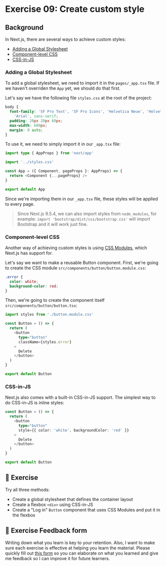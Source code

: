 # Exercise 09: Create custom style

## Background

In Next.js, there are several ways to achieve custom styles:
- [Adding a Global Stylesheet](#adding-a-global-stylesheet)
- [Component-level CSS](#component-level-css)
- [CSS-in-JS](#css-in-js)

### Adding a Global Stylesheet
To add a global stylesheet, we need to import it in the `pages/_app.tsx` file. If we haven't overriden the `App` yet, we should do that first.

Let's say we have the following file `styles.css` at the root of the project:

```css
body {
  font-family: 'SF Pro Text', 'SF Pro Icons', 'Helvetica Neue', 'Helvetica',
    'Arial', sans-serif;
  padding: 20px 20px 60px;
  max-width: 680px;
  margin: 0 auto;
}
```

To use it, we need to simply import it in our `_app.tsx` file:

```typescript
import type { AppProps } from 'next/app'

import '../styles.css'

const App = ({ Component, pageProps }: AppProps) => {
  return <Component {...pageProps} />
}

export default App
```

Since we're importing them in our `_app.tsx` file, these styles will be applied to every page.

> Since Next.js 9.5.4, we can also import styles from `node_modules`, for example: `import 'bootstrap/dist/css/bootstrap.css'` will import Bootstrap and it will work just fine.

### Component-level CSS

Another way of achieving custom styles is using [CSS Modules](https://github.com/css-modules/css-modules), which Next.js has support for.

Let's say we want to make a reusable Button component. First, we're going to create the CSS module `src/components/button/button.module.css`:

```css
.error {
  color: white;
  background-color: red;
}
```
Then, we're going to create the component itself `src/components/button/button.tsx`:

```typescript
import styles from './button.module.css'

const Button = () => {
  return (
    <button
      type="button"
      className={styles.error}
    >
      Delete
    </button>
  )
}

export default Button
```

### CSS-in-JS

Next.js also comes with a built-in CSS-in-JS support. The simplest way to do CSS-in-JS is inline styles:

```typescript
const Button = () => {
  return (
    <button
      type="button"
      style={{ color: 'white', backgroundColor: 'red' }}
    >
      Delete
    </button>
  )
}

export default Button
```

## 🚀 Exercise
Try all three methods:
- Create a global stylesheet that defines the container layout
- Create a flexbox `<div>` using CSS-in-JS
- Create a "Log in" `Button` component that uses CSS Modules and put it in the flexbox

## 🍩 Exercise Feedback form

Writing down what you learn is key to your retention. Also, I want to make sure each exercise is effective at helping you learn the material. Please quickly fill out [this form](https://docs.google.com/forms/d/e/1FAIpQLSeKPJV5UInaNFlZawN7vZdNyPngyinrkp7eoQO0vzwGzh2EtQ/viewform?usp=pp_url&entry.651170566=Exercise+09+-+Create+custom+style) so you can elaborate on what you learned and give me feedback so I can improve it for future learners.